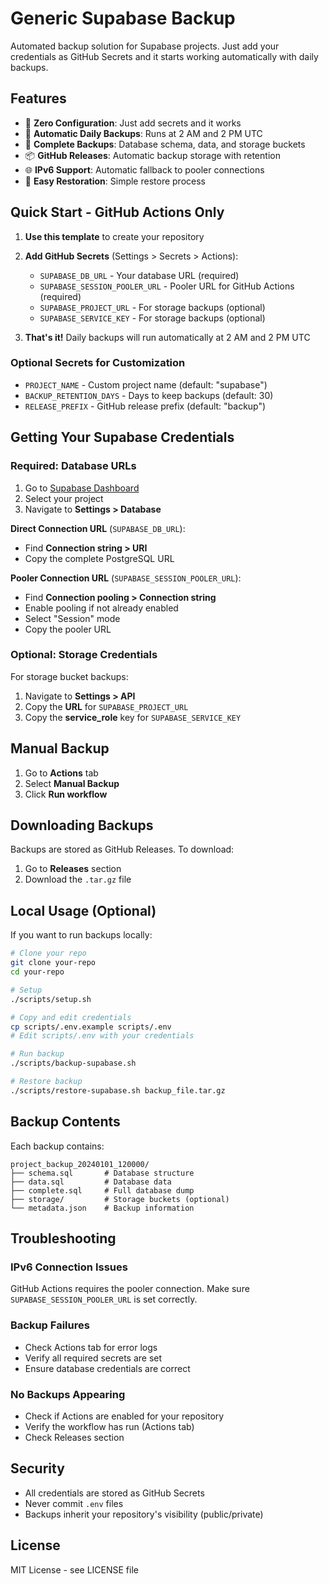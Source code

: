 # Generic Supabase Backup

Automated backup solution for Supabase projects. Just add your credentials as GitHub Secrets and it starts working automatically with daily backups.

## Features

- 🚀 **Zero Configuration**: Just add secrets and it works
- 📅 **Automatic Daily Backups**: Runs at 2 AM and 2 PM UTC
- 💾 **Complete Backups**: Database schema, data, and storage buckets
- 📦 **GitHub Releases**: Automatic backup storage with retention
- 🌐 **IPv6 Support**: Automatic fallback to pooler connections
- 🔄 **Easy Restoration**: Simple restore process

## Quick Start - GitHub Actions Only

1. **Use this template** to create your repository
2. **Add GitHub Secrets** (Settings > Secrets > Actions):
   - `SUPABASE_DB_URL` - Your database URL (required)
   - `SUPABASE_SESSION_POOLER_URL` - Pooler URL for GitHub Actions (required)
   - `SUPABASE_PROJECT_URL` - For storage backups (optional)
   - `SUPABASE_SERVICE_KEY` - For storage backups (optional)

3. **That's it!** Daily backups will run automatically at 2 AM and 2 PM UTC

### Optional Secrets for Customization

- `PROJECT_NAME` - Custom project name (default: "supabase")
- `BACKUP_RETENTION_DAYS` - Days to keep backups (default: 30)
- `RELEASE_PREFIX` - GitHub release prefix (default: "backup")

## Getting Your Supabase Credentials

### Required: Database URLs

1. Go to [Supabase Dashboard](https://app.supabase.com)
2. Select your project
3. Navigate to **Settings > Database**

**Direct Connection URL** (`SUPABASE_DB_URL`):
- Find **Connection string > URI**
- Copy the complete PostgreSQL URL

**Pooler Connection URL** (`SUPABASE_SESSION_POOLER_URL`):
- Find **Connection pooling > Connection string**
- Enable pooling if not already enabled
- Select "Session" mode
- Copy the pooler URL

### Optional: Storage Credentials

For storage bucket backups:
1. Navigate to **Settings > API**
2. Copy the **URL** for `SUPABASE_PROJECT_URL`
3. Copy the **service_role** key for `SUPABASE_SERVICE_KEY`

## Manual Backup

1. Go to **Actions** tab
2. Select **Manual Backup**
3. Click **Run workflow**

## Downloading Backups

Backups are stored as GitHub Releases. To download:
1. Go to **Releases** section
2. Download the `.tar.gz` file

## Local Usage (Optional)

If you want to run backups locally:

```bash
# Clone your repo
git clone your-repo
cd your-repo

# Setup
./scripts/setup.sh

# Copy and edit credentials
cp scripts/.env.example scripts/.env
# Edit scripts/.env with your credentials

# Run backup
./scripts/backup-supabase.sh

# Restore backup
./scripts/restore-supabase.sh backup_file.tar.gz
```

## Backup Contents

Each backup contains:
```
project_backup_20240101_120000/
├── schema.sql       # Database structure
├── data.sql         # Database data
├── complete.sql     # Full database dump
├── storage/         # Storage buckets (optional)
└── metadata.json    # Backup information
```

## Troubleshooting

### IPv6 Connection Issues
GitHub Actions requires the pooler connection. Make sure `SUPABASE_SESSION_POOLER_URL` is set correctly.

### Backup Failures
- Check Actions tab for error logs
- Verify all required secrets are set
- Ensure database credentials are correct

### No Backups Appearing
- Check if Actions are enabled for your repository
- Verify the workflow has run (Actions tab)
- Check Releases section

## Security

- All credentials are stored as GitHub Secrets
- Never commit `.env` files
- Backups inherit your repository's visibility (public/private)

## License

MIT License - see LICENSE file